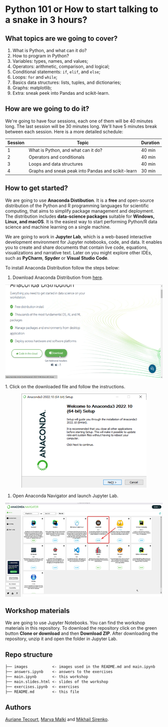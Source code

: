 # Python 101 or How to start talking to a snake in 3 hours?

## What topics are we going to cover?
1. What is Python, and what can it do?
2. How to program in Python?
3. Variables: types, names, and values;
4. Operators: arithmetic, comparison, and logical;
5. Conditional statements: `if`, `elif`, and `else`;
6. Loops: `for` and `while`;
7. Basics data structures: lists, tuples, and dictionaries;
8. Graphs: matplotlib;
9. Extra: sneak peek into Pandas and scikit-learn.

## How are we going to do it?
We're going to have four sessions, each one of them will be 40 minutes long. The last session will be 30 minutes long. We'll have 5 minutes break between each session. Here is a more detailed schedule:

| Session | Topic | Duration |
| --- | --- | --- |
| 1 | What is Python, and what can it do? | 40 min |
| 2 | Operators and conditionals | 40 min |
| 3 | Loops and data structures | 40 min |
| 4 | Graphs and sneak peak into Pandas and scikit-learn | 30 min |

## How to get started?
We are going to use **Anaconda Distibution**. It is a **free** and open-source distribution of the Python and R programming languages for scientific computing, that aims to simplify package management and deployment. The distribution includes **data-science packages** suitable for **Windows, Linux, and macOS**. It is the easiest way to start performing Python/R data science and machine learning on a single machine.

We are going to work in **Jupyter Lab**, which is a web-based interactive development environment for Jupyter notebooks, code, and data. It enables you to create and share documents that contain live code, equations, visualizations and narrative text. Later on you might explore other IDEs, such as **PyCharm**, **Spyder** or **Visual Studio Code**. 

To install Anaconda Distribution follow the steps below:

1. Download Anaconda Distribution from [here](https://www.anaconda.com/download/).
<p align="center">
    <img src="images/screenshot1.png" width="600" height="300">
</p>
1. Click on the downloaded file and follow the instructions.
<p align="center">
    <img src="images/screenshot2.png" width="400" height="300">
</p>

1. Open Anaconda Navigator and launch Jupyter Lab.
<p align="center">
    <img src="images/screenshot3.png" width="600" height="300">
</p>

## Workshop materials
We are going to use Jupyter Notebooks. You can find the workshop materials in this repository. To download the repository click on the green button **Clone or download** and then **Download ZIP**. After downloading the repository, unzip it and open the folder in Jupyter Lab.

## Repo structure
```
├── images           <- images used in the README.md and main.ipynb
├── answers.ipynb    <- answers to the exercises
├── main.ipynb       <- this workshop
├── main.slides.html <- slides of the workshop
├── exercises.ipynb  <- exercises
├── README.md        <- this file
```
## Authors
[Auriane Tecourt](https://github.com/AurianeTec), [Marya Malki](https://github.com/maryamalki) and [Mikhail Sirenko](https://github.com/mikhailsirenko).